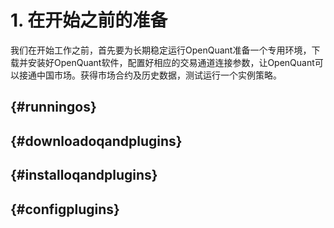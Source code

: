 # 1. 在开始之前的准备

我们在开始工作之前，首先要为长期稳定运行OpenQuant准备一个专用环境，下载并安装好OpenQuant软件，配置好相应的交易通道连接参数，让OpenQuant可以接通中国市场。获得市场合约及历史数据，测试运行一个实例策略。





##  {#runningos}

##  {#downloadoqandplugins}

##  {#installoqandplugins}

##  {#configplugins}



